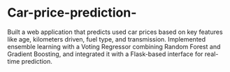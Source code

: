 # Car-price-prediction-
Built a web application that predicts used car prices based on key features like age, kilometers driven, fuel type, and transmission. Implemented ensemble learning with a Voting Regressor combining Random Forest and Gradient Boosting, and integrated it with a Flask-based interface for real-time prediction.
